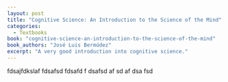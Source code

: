 ```yaml
---
layout: post
title: "Cognitive Science: An Introduction to the Science of the Mind"
categories:
  - Textbooks
book: "cognitive-science-an-introduction-to-the-science-of-the-mind"
book_authors: "José Luis Bermúdez"
excerpt: "A very good introduction into cognitive science."
---
```


fdsajfdkslaf
fdsafsd
fdsafd
f
dsafsd
af
sd
af
dsa
fsd
